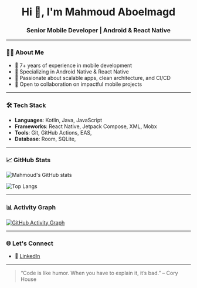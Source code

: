 <h1 align="center">Hi 👋, I'm Mahmoud Aboelmagd</h1>
<h3 align="center">Senior Mobile Developer | Android & React Native</h3>

---

### 👨‍💻 About Me

- 🧠 7+ years of experience in mobile development  
- 📱 Specializing in Android Native & React Native  
- 🚀 Passionate about scalable apps, clean architecture, and CI/CD  
- 🔄 Open to collaboration on impactful mobile projects  

---

### 🛠️ Tech Stack

- **Languages**: Kotlin, Java, JavaScript  
- **Frameworks**: React Native, Jetpack Compose, XML, Mobx  
- **Tools**: Git, GitHub Actions, EAS,   
- **Database**: Room, SQLite,  


---

### 📈 GitHub Stats

![Mahmoud's GitHub stats](https://github-readme-stats.vercel.app/api?username=mahmoudaboelmagd&show_icons=true&theme=radical&count_private=true)

![Top Langs](https://github-readme-stats.vercel.app/api/top-langs/?username=mahmoudaboelmagd&layout=compact&theme=radical)

---

### 📊 Activity Graph

[![GitHub Activity Graph](https://github-readme-activity-graph.vercel.app/graph?username=mahmoudaboelmagd&theme=dracula)](https://github.com/ashutosh00710/github-readme-activity-graph)

---

### 🌐 Let's Connect

- 🔗 [LinkedIn](https://www.linkedin.com/in/mahmoudaboelmagd/)

---

> “Code is like humor. When you have to explain it, it’s bad.” – Cory House
